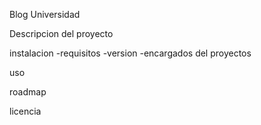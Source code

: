 Blog Universidad

Descripcion del proyecto

instalacion
-requisitos
-version
-encargados del proyectos

uso

roadmap

licencia

